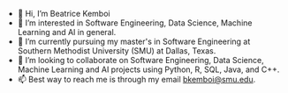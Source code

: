 - 👋 Hi, I’m Beatrice Kemboi
- 👀 I’m interested in Software Engineering, Data Science, Machine Learning and AI in general.
- 🌱 I’m currently pursuing my master's in Software Engineering at Southern Methodist University (SMU) at Dallas, Texas.
- 💞️ I’m looking to collaborate on Software Engineering, Data Science, Machine Learning and AI projects using Python, R, SQL, Java, and C++. 
- 📫 Best way to reach me is through my email bkemboi@smu.edu.

<!---
bkemboi394/bkemboi394 is a ✨ special ✨ repository because its `README.md` (this file) appears on your GitHub profile.
You can click the Preview link to take a look at your changes.
--->
